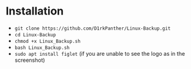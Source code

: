 # Installation
* `git clone https://github.com/D1rkPanther/Linux-Backup.git`
* `cd Linux-Backup`
* `chmod +x Linux_Backup.sh`
* `bash Linux_Backup.sh`
* `sudo apt install figlet` (if you are unable to see the logo as in the screenshot)

